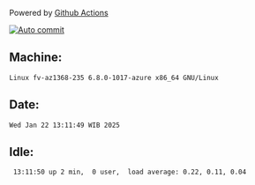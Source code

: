 Powered by [Github Actions](https://github.com/features/actions)

[![Auto commit](https://github.com/hiage/workstation/workflows/Auto%20commit/badge.svg)](https://github.com/hiage/workstation/actions?query=workflow%3A%22Auto+commit%22)

## Machine:
```
Linux fv-az1368-235 6.8.0-1017-azure x86_64 GNU/Linux
```
## Date:
```
Wed Jan 22 13:11:49 WIB 2025
```
## Idle:
```
 13:11:50 up 2 min,  0 user,  load average: 0.22, 0.11, 0.04
```
